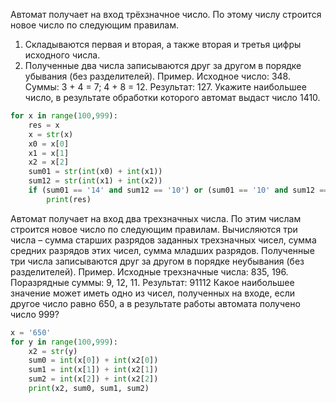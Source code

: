 Автомат получает на вход трёхзначное число. По этому числу строится новое число по следующим правилам.
1. Складываются первая и вторая, а также вторая и третья цифры исходного числа.
2. Полученные два числа записываются друг за другом в порядке убывания (без разделителей).
Пример. Исходное число: 348. Суммы: 3 + 4 = 7; 4 + 8 = 12. Результат: 127.
Укажите наибольшее число, в результате обработки которого автомат выдаст число 1410.

```python
for x in range(100,999):
    res = x
    x = str(x)
    x0 = x[0]
    x1 = x[1]
    x2 = x[2]
    sum01 = str(int(x0) + int(x1))
    sum12 = str(int(x1) + int(x2))
    if (sum01 == '14' and sum12 == '10') or (sum01 == '10' and sum12 == '14'):
        print(res)
```

Автомат получает на вход два трехзначных числа. По этим числам строится новое число по следующим правилам. Вычисляются три числа – сумма старших разрядов заданных трехзначных чисел, сумма средних разрядов этих чисел, сумма младших разрядов. Полученные три числа записываются друг за другом в порядке неубывания (без разделителей).
   Пример. Исходные трехзначные числа:  835, 196. Поразрядные суммы: 9, 12, 11. Результат: 91112
   Какое наибольшее значение может иметь одно из чисел, полученных на входе, если другое число равно 650, а в результате работы автомата получено число 999?
   
```python
x = '650'
for y in range(100,999):
    x2 = str(y)
    sum0 = int(x[0]) + int(x2[0])
    sum1 = int(x[1]) + int(x2[1])
    sum2 = int(x[2]) + int(x2[2])
    print(x2, sum0, sum1, sum2)
```
